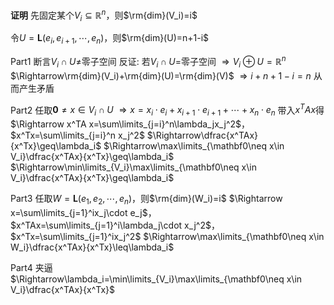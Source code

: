 **证明**
先固定某个$V_i\subseteq\mathbb R^n$，则$\rm{dim}(V_i)=i$

令$U=\mathbf{L}(e_i,e_{i+1},\cdots,e_n)$，则$\rm{dim}(U)=n+1-i$

Part1
断言$V_i\cap U\neq$零子空间
反证: 若$V_i\cap U=$零子空间
$\Rightarrow V_i\oplus U=\mathbb R^n$
$\Rightarrow\rm{dim}(V_i)+\rm{dim}(U)=\rm{dim}(V)$
$\Rightarrow i+n+1-i=n$
从而产生矛盾

Part2
任取$\mathbf0\neq x\in V_i\cap U$
$\Rightarrow x=x_i\cdot e_i+x_{i+1}\cdot e_{i+1}+\cdots+x_n\cdot e_n$
带入$x^TA x$得
$\Rightarrow x^TA x=\sum\limits_{j=i}^n\lambda_jx_j^2$，$x^Tx=\sum\limits_{j=i}^n x_j^2$
$\Rightarrow\dfrac{x^TAx}{x^Tx}\geq\lambda_i$
$\Rightarrow\max\limits_{\mathbf0\neq x\in V_i}\dfrac{x^TAx}{x^Tx}\geq\lambda_i$
$\Rightarrow\min\limits_{V_i}\max\limits_{\mathbf0\neq x\in V_i}\dfrac{x^TAx}{x^Tx}\geq\lambda_i$

Part3
任取$W=\mathbf{L}(e_1,e_2,\cdots,e_n)$，则$\rm{dim}(W_i)=i$
$\Rightarrow x=\sum\limits_{j=1}^ix_j\cdot e_j$，$x^TAx=\sum\limits_{j=1}^i\lambda_j\cdot x_j^2$，$x^Tx=\sum\limits_{j=1}^ix_j^2$
$\Rightarrow\max\limits_{\mathbf0\neq x\in W_i}\dfrac{x^TAx}{x^Tx}\leq\lambda_i$

Part4
夹逼
$\Rightarrow\lambda_i=\min\limits_{V_i}\max\limits_{\mathbf0\neq x\in V_i}\dfrac{x^TAx}{x^Tx}$
